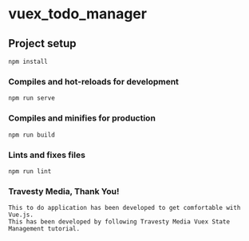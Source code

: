 # vuex_todo_manager

## Project setup
```
npm install
```

### Compiles and hot-reloads for development
```
npm run serve
```

### Compiles and minifies for production
```
npm run build
```

### Lints and fixes files
```
npm run lint
```

### Travesty Media, Thank You!
```
This to do application has been developed to get comfortable with Vue.js. 
This has been developed by following Travesty Media Vuex State Management tutorial.

